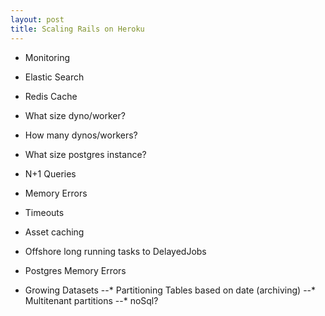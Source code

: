 ```yaml
---
layout: post
title: Scaling Rails on Heroku
---
```

* Monitoring 

* Elastic Search

* Redis Cache

* What size dyno/worker?

* How many dynos/workers?

* What size postgres instance?

* N+1 Queries

* Memory Errors

* Timeouts

* Asset caching

* Offshore long running tasks to DelayedJobs

* Postgres Memory Errors

* Growing Datasets
--* Partitioning Tables based on date (archiving)
--* Multitenant partitions
--* noSql?




